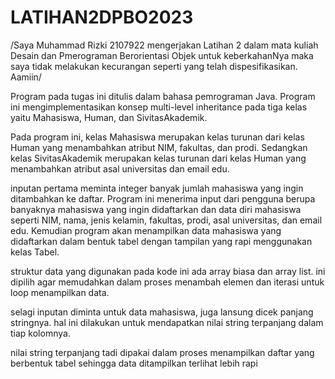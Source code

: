 # LATIHAN2DPBO2023

/Saya Muhammad Rizki 2107922 mengerjakan Latihan 2 dalam mata kuliah Desain dan Pmerograman Berorientasi Objek untuk keberkahanNya maka saya tidak melakukan kecurangan seperti yang telah dispesifikasikan. Aamiin/

Program pada tugas ini ditulis dalam bahasa pemrograman Java. Program ini mengimplementasikan konsep multi-level inheritance pada tiga kelas yaitu Mahasiswa, Human, dan SivitasAkademik.

Pada program ini, kelas Mahasiswa merupakan kelas turunan dari kelas Human yang menambahkan atribut NIM, fakultas, dan prodi. Sedangkan kelas SivitasAkademik merupakan kelas turunan dari kelas Human yang menambahkan atribut asal universitas dan email edu.

inputan pertama meminta integer banyak jumlah mahasiswa yang ingin ditambahkan ke daftar. Program ini menerima input dari pengguna berupa banyaknya mahasiswa yang ingin didaftarkan dan data diri mahasiswa seperti NIM, nama, jenis kelamin, fakultas, prodi, asal universitas, dan email edu. Kemudian program akan menampilkan data mahasiswa yang didaftarkan dalam bentuk tabel dengan tampilan yang rapi menggunakan kelas Tabel.

struktur data yang digunakan pada kode ini ada array biasa dan array list. ini dipilih agar memudahkan dalam proses menambah elemen dan iterasi untuk loop menampilkan data.

selagi inputan diminta untuk data mahasiswa, juga lansung dicek panjang stringnya. hal ini dilakukan untuk mendapatkan nilai string terpanjang dalam tiap kolomnya.

nilai string terpanjang tadi dipakai dalam proses menampilkan daftar yang berbentuk tabel sehingga data ditampilkan terlihat lebih rapi

